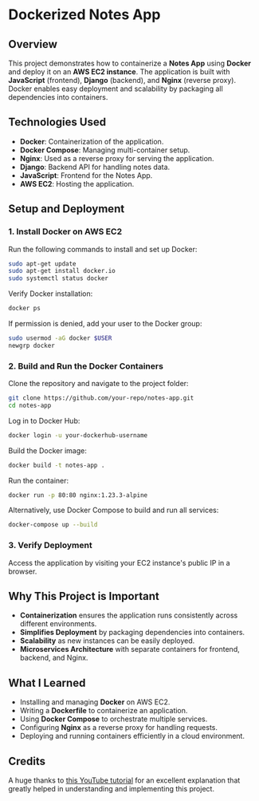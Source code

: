 # **Dockerized Notes App**

## **Overview**
This project demonstrates how to containerize a **Notes App** using **Docker** and deploy it on an **AWS EC2 instance**. The application is built with **JavaScript** (frontend), **Django** (backend), and **Nginx** (reverse proxy). Docker enables easy deployment and scalability by packaging all dependencies into containers.

## **Technologies Used**
- **Docker**: Containerization of the application.
- **Docker Compose**: Managing multi-container setup.
- **Nginx**: Used as a reverse proxy for serving the application.
- **Django**: Backend API for handling notes data.
- **JavaScript**: Frontend for the Notes App.
- **AWS EC2**: Hosting the application.

## **Setup and Deployment**

### **1. Install Docker on AWS EC2**
Run the following commands to install and set up Docker:
```sh
sudo apt-get update
sudo apt-get install docker.io
sudo systemctl status docker
```
Verify Docker installation:
```sh
docker ps
```
If permission is denied, add your user to the Docker group:
```sh
sudo usermod -aG docker $USER
newgrp docker
```

### **2. Build and Run the Docker Containers**
Clone the repository and navigate to the project folder:
```sh
git clone https://github.com/your-repo/notes-app.git
cd notes-app
```
Log in to Docker Hub:
```sh
docker login -u your-dockerhub-username
```
Build the Docker image:
```sh
docker build -t notes-app .
```
Run the container:
```sh
docker run -p 80:80 nginx:1.23.3-alpine
```
Alternatively, use Docker Compose to build and run all services:
```sh
docker-compose up --build
```

### **3. Verify Deployment**
Access the application by visiting your EC2 instance's public IP in a browser.

## **Why This Project is Important**
- **Containerization** ensures the application runs consistently across different environments.
- **Simplifies Deployment** by packaging dependencies into containers.
- **Scalability** as new instances can be easily deployed.
- **Microservices Architecture** with separate containers for frontend, backend, and Nginx.

## **What I Learned**
- Installing and managing **Docker** on AWS EC2.
- Writing a **Dockerfile** to containerize an application.
- Using **Docker Compose** to orchestrate multiple services.
- Configuring **Nginx** as a reverse proxy for handling requests.
- Deploying and running containers efficiently in a cloud environment.

## **Credits**
A huge thanks to [this YouTube tutorial](https://www.youtube.com/watch?v=9bSbNNH4Nqw&t=13849s) for an excellent explanation that greatly helped in understanding and implementing this project.

